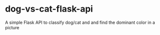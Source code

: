 # dog-vs-cat-flask-api
A simple Flask API to classify dog/cat and and find the dominant color in a picture
